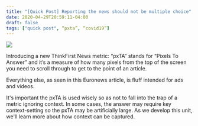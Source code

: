 ```yaml
---
title: "[Quick Post] Reporting the news should not be multiple choice"
date: 2020-04-29T20:59:11-04:00
draft: false
tags: ["quick post", “pxta”, “covid19”]
---
```

![](/images/2020-04-29-QP.png)

Introducing a new ThinkFirst News metric: “pxTA” stands for “Pixels To Answer” and it’s a measure of how many pixels from the top of the screen you need to scroll through to get to the point of an article.

Everything else, as seen in this Euronews article, is fluff intended for ads and videos.

It's important the pxTA is used wisely so as not to fall into the trap of a metric ignoring context. In some cases, the answer may require key context-setting so the pxTA may be artificially large. As we develop this unit, we'll learn more about how context can be captured.
